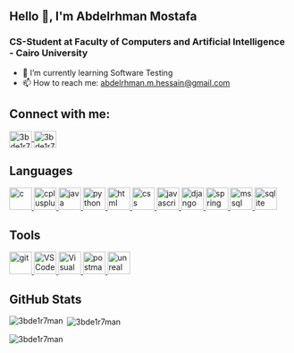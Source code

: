 ## Hello 👋, I'm Abdelrhman Mostafa
### CS-Student at Faculty of Computers and Artificial Intelligence - Cairo University
- 🌱 I’m currently learning Software Testing
- 📫 How to reach me: abdelrhman.m.hessain@gmail.com

## Connect with me:

<a href="https://twitter.com/3bde1r7man" target="blank">
    <img align="center" src="https://raw.githubusercontent.com/rahuldkjain/github-profile-readme-generator/master/src/images/icons/Social/twitter.svg" alt="3bde1r7man" height="30" width="40" />
</a>
<a href="https://linkedin.com/in/3bde1r7man" target="blank">
    <img align="center" src="https://raw.githubusercontent.com/rahuldkjain/github-profile-readme-generator/master/src/images/icons/Social/linked-in-alt.svg" alt="3bde1r7man" height="30" width="40" />
</a>


## Languages
<p align="left">
    <!-- C -->
    <a href="https://www.cprogramming.com/" target="_blank" rel="noreferrer">
        <img src="https://skillicons.dev/icons?i=c" alt="c" width="40" height="40"/> 
    </a>
    <!-- C++ -->
    <a href="https://www.w3schools.com/cpp/" target="_blank" rel="noreferrer"> 
        <img src="https://skillicons.dev/icons?i=cpp" alt="cplusplus" width="40" height="40"/> 
    </a>
    <!-- java -->
    <a href="https://www.java.com" target="_blank" rel="noreferrer">
        <img src="https://skillicons.dev/icons?i=java" alt="java" width="40" height="40"/> 
    </a>
    <!-- python -->
    <a href="https://www.python.org" target="_blank" rel="noreferrer"> 
        <img src="https://skillicons.dev/icons?i=python" alt="python" width="40" height="40"/>
    </a>
    <!-- html -->
    <a href="https://www.w3.org/html/" target="_blank" rel="noreferrer"> 
        <img src="https://skillicons.dev/icons?i=html" alt="html" width="40" height="40"/> 
    </a>
    <!-- css -->
    <a href="https://www.w3schools.com/css/" target="_blank" rel="noreferrer"> 
        <img src="https://skillicons.dev/icons?i=css" alt="css" width="40" height="40"/> 
    </a>
    <!-- javascript -->
    <a href="https://developer.mozilla.org/en-US/docs/Web/JavaScript" target="_blank" rel="noreferrer"> 
        <img src="https://skillicons.dev/icons?i=javascript" alt="javascript" width="40" height="40"/>
    </a>
    <!-- django -->
    <a href="https://www.djangoproject.com/" target="_blank" rel="noreferrer"> 
        <img src="https://skillicons.dev/icons?i=django" alt="django" width="40" height="40"/> 
    </a>
    <!-- spring boot -->
    <a href="https://spring.io/" target="_blank" rel="noreferrer"> 
        <img src="https://skillicons.dev/icons?i=spring" alt="spring" width="40" height="40"/> 
    </a>
    <!-- sql server -->
    <a href="https://www.microsoft.com/en-us/sql-server" target="_blank" rel="noreferrer"> 
        <img src="https://www.svgrepo.com/show/303229/microsoft-sql-server-logo.svg" alt="mssql" width="40" height="40"> 
    </a>
    <!-- sqlite -->
    <a href="https://www.sqlite.org/" target="_blank" rel="noreferrer"> 
        <img src="https://www.vectorlogo.zone/logos/sqlite/sqlite-icon.svg" alt="sqlite" width="40" height="40"/> 
    </a>
</p>

## Tools
<!-- git -->
<a href="https://git-scm.com/" target="_blank" rel="noreferrer"> 
    <img src="https://skillicons.dev/icons?i=git" alt="git" width="40" height="40"/> 
</a>
<!-- vs code -->
<a href="https://code.visualstudio.com/" target="_blank" rel="noreferrer"> 
    <img src="https://skillicons.dev/icons?i=vscode" alt="VS Code" width="40" height="40"/> 
</a>
<!-- mvs -->
<a href="https://visualstudio.microsoft.com/" target="_blank" rel="noreferrer"> 
    <img src="https://skillicons.dev/icons?i=visualstudio" alt="Visual Studio" width="40" height="40"/> 
</a> 
<!-- postman -->
<a href="https://postman.com" target="_blank" rel="noreferrer"> 
    <img src="https://skillicons.dev/icons?i=postman" alt="postman" width="40" height="40"/>
</a>
<!-- unreal -->
<a href="https://unrealengine.com/" target="_blank" rel="noreferrer"> 
        <img src="https://skillicons.dev/icons?i=unreal" alt="unreal" width="40" height="40"/> 
    </a>

## GitHub Stats

<p>
    <img align="left" src="https://github-readme-stats.vercel.app/api/top-langs?username=3bde1r7man&show_icons=true&locale=en&layout=compact&theme=dark" alt="3bde1r7man"/>
</p>
<p>
    &nbsp;<img align="center" src="https://github-readme-stats.vercel.app/api?username=3bde1r7man&show_icons=true&locale=en&theme=dark" alt="3bde1r7man" />
</p>
<p>
    <img align="center" src="https://github-readme-streak-stats.herokuapp.com/?user=3bde1r7man&theme=dark" alt="3bde1r7man" />
</p>
